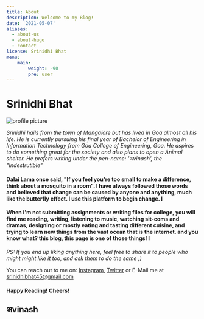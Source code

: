 ```yaml
---
title: About
description: Welcome to my Blog!
date: '2021-05-07'
aliases:
  - about-us
  - about-hugo
  - contact
license: Srinidhi Bhat
menu:
    main: 
        weight: -90
        pre: user
---
```

# Srinidhi Bhat 

![profile picture](https://i.ibb.co/KVpJVJd/srinidhi.png)

 *Srinidhi hails from the town of Mangalore but has lived in Goa almost all his life. He is currently pursuing his final year of Bachelor of Engineering in Information Technology from Goa College of Engineering, Goa. He aspires to do something great for the society and also plans to open a Animal shelter. He prefers writing under the pen-name: 'अvinash', the "Indestrutible"*

 #### Dalai Lama once said, "If you feel you're too small to make a difference, think about a mosquito in a room". I have always followed those words and believed that change can be caused by anyone and anything, much like the butterfly effect. I use this platform to begin change. I

 #### When i'm not submitting assignments or writing files for college, you will find me reading, writing, listening to music, watching sit-coms and dramas, designing or mostly eating and tasting different cuisine, and trying to learn new things from the vast ocean that is the internet. and you know what? this blog, this page is one of those things! I
 

*PS: If you end up liking anything here, feel free to share it to people who might might like it too, and ask them to do the same ;)*

You can reach out to me on: [Instagram](https://www.instagram.com/shrxnxdhx), [Twitter](https://www.twitter.com/YourFatGuy) or E-Mail me at srinidhibhat45@gmail.com

 #### Happy Reading! Cheers!

 ## अvinash

